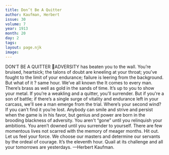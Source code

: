 ```yaml
---
title: Don’t Be A Quitter
author: Kaufman, Herbert
issue: 30
volume: 7
year: 1913
month: 20
day: 2
tags:
layout: page.njk
image:
---
```

DON’T BE A QUITTER ADVERSITY has beaten you to the wall. You’re bruised, heartsick; the talons of doubt are kneeling at your throat; you've fought to the limit of your endurance; failure is leering from the background. But what of it ? same hour. We’ve all known the It comes to every man. There’s brass as well as gold in the sands of time. It’s up to you to show your metal. If you’re a weakling and a quitter, you'll surrender. But if you're a son of battle; if there’s a single surge of vitality and endurance left in your carcass, we'll see a man emerge from the trial. Where’s your second wind? If you can’t find it you’re lost. Anybody can smile and strive and persist when the game is in his favor, but genius and power are born in the brooding blackness of adversity. You aren't “gone” until you relinquish your ambitions. You aren’t downed until you surrender to yourself. There are few momentous lives not scarred with the memory of meager months. Hit out. Let us feel your force. We choose our masters and determine our servants by the ordeal of courage. It’s the eleventh hour. Quail at its challenge and all your tomorrows are yesterdays. —Herbert Kaufman. 
